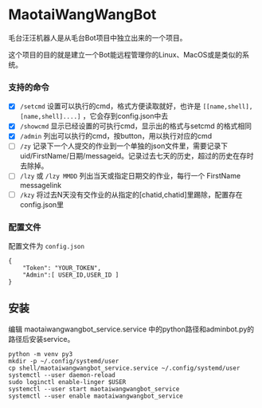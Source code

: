 # MaotaiWangWangBot

毛台汪汪机器人是从毛台Bot项目中独立出来的一个项目。

这个项目的目的就是建立一个Bot能远程管理你的Linux、MacOS或是类似的系统。

### 支持的命令

- [x] `/setcmd` 设置可以执行的cmd，格式方便读取就好，也许是 `[[name,shell],[name,shell]....]` ，它会存到config.json中去
- [x] `/showcmd` 显示已经设置的可执行cmd，显示出的格式与setcmd 的格式相同
- [x] `/admin`  列出可以执行的cmd，按button，用以执行对应的cmd
- [ ] `/zy` 记录下一个人提交的作业到一个单独的json文件里，需要记录下 uid/FirstName/日期/messageid。记录过去七天的历史，超过的历史在存时去除掉。
- [ ] `/lzy` 或 `/lzy MMDD` 列出当天或指定日期交的作业，每行一个 FirstName messagelink
- [ ] `/kzy` 将过去N天没有交作业的从指定的[chatid,chatid]里踢除，配置存在config.json里

### 配置文件

配置文件为 `config.json`

```
{
    "Token": "YOUR_TOKEN",
    "Admin":[ USER_ID,USER_ID ]
}
```

## 安装

编辑 maotaiwangwangbot_service.service 中的python路径和adminbot.py的路径后安装service。

```
python -m venv py3
mkdir -p ~/.config/systemd/user
cp shell/maotaiwangwangbot_service.service ~/.config/systemd/user
systemctl --user daemon-reload
sudo loginctl enable-linger $USER
systemctl --user start maotaiwangwangbot_service
systemctl --user enable maotaiwangwangbot_service
```